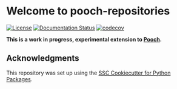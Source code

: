 # Welcome to pooch-repositories

[![License](https://img.shields.io/badge/License-BSD%202--Clause-orange.svg)](https://opensource.org/licenses/BSD-2-Clause)
[![Documentation Status](https://readthedocs.org/projects/None/badge/)](https://None.readthedocs.io/)
[![codecov](https://codecov.io/none/None/None/branch/main/graph/badge.svg)](https://codecov.io/none/None/None)

**This is a work in progress, experimental extension to [Pooch](https://github.com/fatiando/pooch).**
## Acknowledgments

This repository was set up using the [SSC Cookiecutter for Python Packages](https://github.com/ssciwr/cookiecutter-python-package).
